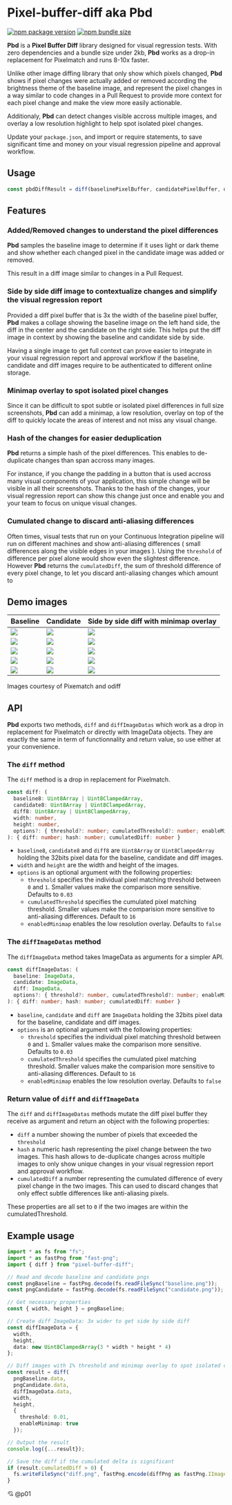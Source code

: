# **Pixel-buffer-diff** aka **Pbd** 

[![npm package version](https://img.shields.io/npm/v/pixel-buffer-diff.svg?label=npm+package)](https://www.npmjs.com/package/pixel-buffer-diff) [![npm bundle size](https://img.shields.io/bundlephobia/minzip/pixel-buffer-diff?label=bundle+size)](https://bundlephobia.com/package/pixel-buffer-diff)

**Pbd** is a **Pixel Buffer Diff** library designed for visual regression tests. With zero dependencies and a bundle size under 2kb, **Pbd** works as a drop-in replacement for Pixelmatch and runs 8-10x faster.

Unlike other image diffing library that only show which pixels changed, **Pbd** shows if pixel changes were actually added or removed according the brightness theme of the baseline image, and represent the pixel changes in a way similar to code changes in a Pull Request to provide more context for each pixel change and make the view more easily actionable.

Additionaly, **Pbd** can detect changes visible accross multiple images, and overlay a low resolution highlight to help spot isolated pixel changes.

Update your `package.json`, and import or require statements, to save significant time and money on your visual regression pipeline and approval workflow.


## Usage

```typescript
const pbdDiffResult = diff(baselinePixelBuffer, candidatePixelBuffer, diffPixelBuffer, width, height, options);
```

## Features

### Added/Removed changes to understand the pixel differences

**Pbd** samples the baseline image to determine if it uses light or dark theme and show whether each changed pixel in the candidate image was added or removed.

This result in a diff image similar to changes in a Pull Request.

### Side by side diff image to contextualize changes and simplify the visual regression report

Provided a diff pixel buffer that is 3x the width of the baseline pixel buffer, **Pbd** makes a collage showing the baseline image on the left hand side, the diff in the center and the candidate on the right side. This helps put the diff image in context by showing the baseline and candidate side by side.

Having a single image to get full context can prove easier to integrate in your visual regression report and approval workflow if the baseline, candidate and diff images require to be authenticated to different online storage.

### Minimap overlay to spot isolated pixel changes

Since it can be difficult to spot subtle or isolated pixel differences in full size screenshots, **Pbd** can add a minimap, a low resolution, overlay on top of the diff to quickly locate the areas of interest and not miss any visual change.

### Hash of the changes for easier deduplication

**Pbd** returns a simple hash of the pixel differences. This enables to de-duplicate changes than span accross many images.

For instance, if you change the padding in a button that is used accross many visual components of your application, this simple change will be visible in all their screenshots. Thanks to the hash of the changes, your visual regression report can show this change just once and enable you and your team to focus on unique visual changes.

### Cumulated change to discard anti-aliasing differences

Often times, visual tests that run on your Continuous Integration pipeline will run on different machines and show anti-aliasing differences ( small differences along the visible edges in your images ). Using the `threshold` of difference per pixel alone would show even the slightest difference. However **Pbd** returns the `cumulatedDiff`, the sum of threshold difference of every pixel change, to let you discard anti-aliasing changes which amount to 

## Demo images

Baseline|Candidate|Side by side diff with minimap overlay
-|-|-
![](https://raw.githubusercontent.com/p01/pixel-buffer-diff/main/images/baselines/2.png)|![](https://raw.githubusercontent.com/p01/pixel-buffer-diff/main/images/candidates/2.png)|![](https://raw.githubusercontent.com/p01/pixel-buffer-diff/main/images/baselines-candidates/2.png)
![](https://raw.githubusercontent.com/p01/pixel-buffer-diff/main/images/baselines/6.png)|![](https://raw.githubusercontent.com/p01/pixel-buffer-diff/main/images/candidates/6.png)|![](https://raw.githubusercontent.com/p01/pixel-buffer-diff/main/images/baselines-candidates/6.png)
![](https://raw.githubusercontent.com/p01/pixel-buffer-diff/main/images/baselines/7.png)|![](https://raw.githubusercontent.com/p01/pixel-buffer-diff/main/images/candidates/7.png)|![](https://raw.githubusercontent.com/p01/pixel-buffer-diff/main/images/baselines-candidates/7.png)
![](https://raw.githubusercontent.com/p01/pixel-buffer-diff/main/images/baselines/cypress.png)|![](https://raw.githubusercontent.com/p01/pixel-buffer-diff/main/images/candidates/cypress.png)|![](https://raw.githubusercontent.com/p01/pixel-buffer-diff/main/images/baselines-candidates/cypress.png)
![](https://raw.githubusercontent.com/p01/pixel-buffer-diff/main/images/baselines/jpg/tiger.jpg)|![](https://raw.githubusercontent.com/p01/pixel-buffer-diff/main/images/candidates/jpg/tiger.jpg)|![](https://raw.githubusercontent.com/p01/pixel-buffer-diff/main/images/baselines-candidates/jpg/tiger.png)


Images courtesy of Pixematch and odiff

## API

**Pbd** exports two methods, `diff` and `diffImageDatas` which work as a drop in replacement for Pixelmatch or directly with ImageData objects. They are exactly the same in term of functionnality and return value, so use either at your convenience.

### The `diff` method

The `diff` method is a drop in replacement for Pixelmatch.

```typescript
const diff: (
  baseline8: Uint8Array | Uint8ClampedArray,
  candidate8: Uint8Array | Uint8ClampedArray,
  diff8: Uint8Array | Uint8ClampedArray,
  width: number,
  height: number,
  options?: { threshold?: number; cumulatedThreshold?: number; enableMinimap?: boolean }
): { diff: number; hash: number; cumulatedDiff: number }
```

* `baseline8`, `candidate8` and `diff8` are `Uint8Array` or `Uint8ClampedArray` holding the 32bits pixel data for the baseline, candidate and diff images.
* `width` and `height` are the width and height of the images.
* `options` is an optional argument with the following properties:
  * `threshold` specifies the individual pixel matching threshold between `0` and `1`. Smaller values make the comparison more sensitive. Defaults to `0.03`
  * `cumulatedThreshold` specifies the cumulated pixel matching threshold. Smaller values make the comparision more sensitive to anti-aliasing differences. Default to `16`
  *  `enabledMinimap` enables the low resolution overlay. Defaults to `false`

### The `diffImageDatas` method

The `diffImageData` method takes ImageData as arguments for a simpler API.


```typescript
const diffImageDatas: (
  baseline: ImageData,
  candidate: ImageData,
  diff: ImageData,
  options?: { threshold?: number, cumulatedThreshold?: number; enableMinimap?: boolean,  }
): { diff: number; hash: number; cumulatedDiff: number }
```

* `baseline`, `candidate` and `diff` are `ImageData` holding the 32bits pixel data for the baseline, candidate and diff images.
* `options` is an optional argument with the following properties:
   * `threshold` specifies the individual pixel matching threshold between `0` and `1`. Smaller values make the comparison more sensitive. Defaults to `0.03`
  * `cumulatedThreshold` specifies the cumulated pixel matching threshold. Smaller values make the comparision more sensitive to anti-aliasing differences. Default to `16`
  *  `enabledMinimap` enables the low resolution overlay. Defaults to `false`

### Return value of `diff` and `diffImageData`

The `diff` and `diffImageDatas` methods mutate the diff pixel buffer they receive as argument and return an object with the following properties:

* `diff` a number showing the number of pixels that exceeded the `threshold`
* `hash` a numeric hash representing the pixel change between the two images. This hash allows to de-duplicate changes across multiple images to only show unique changes in your visual regression report and approval workflow. 
* `cumulatedDiff` a number representing the cumulated difference of every pixel change in the two images. This can used to discard changes that only effect subtle differences like anti-aliasing pixels.

These properties are all set to `0` if the two images are within the cumulatedThreshold.



## Example usage

```typescript
import * as fs from "fs";
import * as fastPng from "fast-png";
import { diff } from "pixel-buffer-diff";

// Read and decode baseline and candidate pngs
const pngBaseline = fastPng.decode(fs.readFileSync("baseline.png"));
const pngCandidate = fastPng.decode(fs.readFileSync("candidate.png"));

// Get necessary properties
const { width, height } = pngBaseline;

// Create diff ImageData: 3x wider to get side by side diff
const diffImageData = {
  width,
  height,
  data: new Uint8ClampedArray(3 * width * height * 4)
};

// Diff images with 1% threshold and minimap overlay to spot isolated changes
const result = diff(
  pngBaseline.data,
  pngCandidate.data,
  diffImageData.data,
  width,
  height,
  {
    threshold: 0.01,
    enableMinimap: true
  });

// Output the result
console.log({...result});

// Save the diff if the cumulated delta is significant
if (result.cumulatedDiff > 0) {
  fs.writeFileSync("diff.png", fastPng.encode(diffPng as fastPng.IImageData));
}
```


💘 @p01